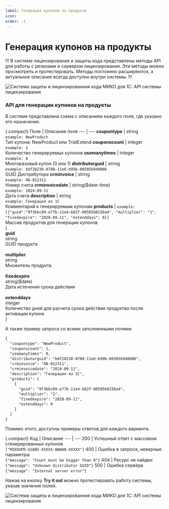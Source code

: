 ```yaml
---
label: Генерация купонов на продукты
icon: 
order: -1
---
```

# Генерация купонов на продукты

!!!
В системе лицензирования и защиты кода представлены методы API для работы с релизами и сервером лицензирования. Эти методы можно просмотреть и протестировать. Методы постоянно расширяются, а актуальное описание всегда доступно внутри системы.
!!!

<img class="miko-shadow img-zoomable"  
src="/assets/licensing-system/coupon-generation/coupon-generation_1.png"
data-original="/assets/licensing-system/coupon-generation/coupon-generation_1.png"
srcset="/assets/licensing-system/coupon-generation/coupon-generation_1_prev.png 1x, /assets/licensing-system/coupon-generation/coupon-generation_1.png 2x"
alt="Система защиты и лицензированния кода МИКО для 1С: API системы лицензирования"
/>

### API для генерации купонов на продукты

В системе представлена схема с описанием каждого поля, где указано его назначение.

{.compact}
Поле | Описание поля
--- | ---
<b>coupontype</b> | string<br>`example: NewProduct`<br>Тип купона: NewProduct или TrialExtend
<b>couponscount</b> | integer<br>`example: 1`<br>Количество генерируемых купонов
<b>usemanytimes</b> | integer<br>`example: 0`<br>Многоразовый купон (0 или 1)
<b>distributorguid</b> | string<br>`example: bdf28230-0708-11e6-b99b-005056940006`<br>GUID Дистрибутора
<b>crminvoice</b> | string<br>`example: ЛА-012311`<br>Номер счета
<b>crminvoicedate</b> | string($date-time)<br>`example: 2024-09-11`<br>Дата счета
<b>description</b> | string<br>`example: Генерация из 1С`<br>Комментарий к генерируемым купонам
<b>products</b> | `example: [{"guid":"9f3bbc89-e77b-11e4-b82f-0050568158a4", "multiplier": "1", "fixedexpire": "2028-09-11", "extenddays": 0}]`<br>Массив продуктов для генерации купонов<br>{<br><b>guid</b><br>string<br>GUID продукта<br>  <br><b>multiplier</b><br>string<br>Множитель продукта<br>  <br><b>fixedexpire</b><br>string($date)<br>Дата истечения срока действия<br> <br><b>extenddays</b><br>integer<br>Количество дней для расчета срока действия продуктва после активации купона<br>}

А также пример запроса со всеми заполненными полями.

``` Example Value
{
  "coupontype": "NewProduct",
  "couponscount": 1,
  "usemanytimes": 0,
  "distributorguid": "bdf28230-0708-11e6-b99b-005056940006",
  "crminvoice": "ЛА-012311",
  "crminvoicedate": "2024-09-11",
  "description": "Генерация из 1С",
  "products": [
    {
      "guid": "9f3bbc89-e77b-11e4-b82f-0050568158a4",
      "multiplier": "1",
      "fixedexpire": "2028-09-11",
      "extenddays": 0
    }
  ]
}
```

Помимо этого, доступны примеры ответов для каждого варианта.

{.compact}
Код | Описание
--- | ---
200 | Успешный ответ с массивом сгенерированных купонов<br>`["MIKOUPD-GS6B5-XXXXX-AW0AN-XXXXX"]`
400 | Ошибка в запросе, неверные параметры<br>`{"message": "Count must be bigger than 0"}`
404 | Ресурс не найден<br>`{"message": "Unknown distributor GUID"}`
500 | Ошибка сервера<br>`{"message": "Internal server error"}`

Нажав на кнопку **Try it out** можно протестировать работу системы, указав значения полей.

<img class="miko-shadow img-zoomable"  
src="/assets/licensing-system/coupon-generation/coupon-generation_2.png"
data-original="/assets/licensing-system/coupon-generation/coupon-generation_2.png"
srcset="/assets/licensing-system/coupon-generation/coupon-generation_2_prev.png 1x, /assets/licensing-system/coupon-generation/coupon-generation_2.png 2x"
alt="Система защиты и лицензированния кода МИКО для 1С: API системы лицензирования"
/>